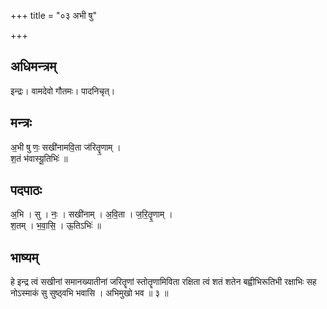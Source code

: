 +++
title = "०३ अभी षु"

+++
## अधिमन्त्रम्
इन्द्रः। वामदेवो गौतमः। पादनिचृत्।

## मन्त्रः
अ॒भी षु णः॒ सखी॑नामवि॒ता ज॑रितॄ॒णाम् ।  
श॒तं भ॑वास्यू॒तिभिः॑ ॥

## पदपाठः
अ॒भि । सु । नः॒ । सखी॑नाम् । अ॒वि॒ता । ज॒रि॒तॄ॒णाम् ।  
श॒तम् । भ॒वा॒सि॒ । ऊ॒तिऽभिः॑ ॥

## भाष्यम्
हे इन्द्र त्वं सखीनां समानख्यातीनां जरितॄणां स्तोतॄणामिविता रक्षिता त्वं शतं शतेन बह्वीभिरूतिभी रक्षाभिः सह नोऽस्माकं सु सुष्ठ्वभि भवासि । अभिमुखो भव ॥ ३ ॥